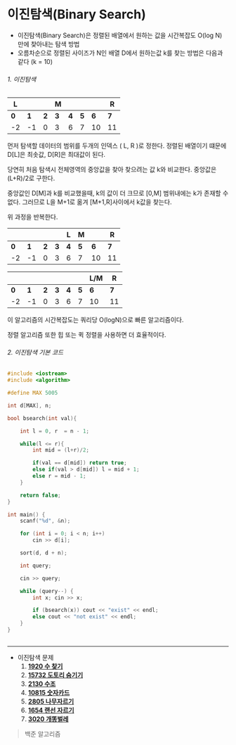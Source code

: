 # 이진탐색(Binary Search)

* 이진탐색(Binary Search)은 정렬된 배열에서 원하는 값을 시간복잡도 O(log N) 만에 찾아내는 탐색 방법
* 오름차순으로 정렬된 사이즈가 N인 배열 D에서 원하는값 k를 찾는 방법은 다음과 같다 (k = 10)


###### 1. 이진탐색 

| L     |       |       | M     |       |       |       | R     |
| ----- | ----- | ----- | ----- | ----- | ----- | ----- | ----- |
| **0** | **1** | **2** | **3** | **4** | **5** | **6** | **7** |
| -2    | -1    | 0     | 3     | 6     | 7     | 10    | 11    |

 먼저 탐색할 데이터의 범위를 두개의 인덱스 ( L, R )로 정한다.  정렬된 배열이기 떄문에 D[L]은 최솟값, D[R]은 최대값이 된다.

당연히 처음 탐색시 전체영역의 중앙값을 찾아 찾으려는 값 k와 비교한다. 중앙값은 (L+R)/2로 구한다.

중앙값인 D[M]과 k를 비교했을때, k의 값이 더 크므로 [0,M] 범위내에는 k가 존재할 수없다. 그러므로 L을 M+1로 옮겨 [M+1,R]사이에서 k값을 찾는다.

위 과정을 반복한다.                                                                                             

|       |       |       |       | L     | M     |       | R     |
| ----- | ----- | ----- | ----- | ----- | ----- | ----- | ----- |
| **0** | **1** | **2** | **3** | **4** | **5** | **6** | **7** |
| -2    | -1    | 0     | 3     | 6     | 7     | 10    | 11    |

|       |       |       |       |       |       | L/M   | R     |
| ----- | ----- | ----- | ----- | ----- | ----- | ----- | ----- |
| **0** | **1** | **2** | **3** | **4** | **5** | **6** | **7** |
| -2    | -1    | 0     | 3     | 6     | 7     | 10    | 11    |

이 알고리즘의 시간복잡도는 쿼리당 O(logN)으로 빠른 알고리즘이다. 

정렬 알고리즘 또한 힙 또는 퀵 정렬을 사용하면 더 효율적이다.



###### 2. 이진탐색 기본 코드

~~~c++
#include <iostream>
#include <algorithm>

#define MAX 5005

int d[MAX], n;

bool bsearch(int val){

	int l = 0, r  = n - 1;

	while(l <= r){
		int mid = (l+r)/2;

		if(val == d[mid]) return true;
		else if(val > d[mid]) l = mid + 1;
		else r = mid - 1;
	}

	return false;
}

int main() {
	scanf("%d", &n);

	for (int i = 0; i < n; i++)
		cin >> d[i];

	sort(d, d + n);

	int query;

	cin >> query;

	while (query--) {
		int x; cin >> x;

		if (bsearch(x)) cout << "exist" << endl;
		else cout << "not exist" << endl;
	}
}
	
~~~



-----

* 이진탐색 문제
  1. [**1920 수 찾기**](https://www.acmicpc.net/problem/15732)
  2. [**15732 도토리 숨기기**](https://www.acmicpc.net/problem/15732)
  3. [**2130 수조**](https://www.acmicpc.net/problem/2130)
  4. [**10815 숫자카드**](https://www.acmicpc.net/problem/10815)
  5. [**2805 나무자르기**](https://www.acmicpc.net/problem/2805)
  6. [**1654 랜선 자르기**](https://www.acmicpc.net/problem/1654)
  7.  [**3020 개똥벌레**](https://www.acmicpc.net/problem/3020)





> 백준 알고리즘

